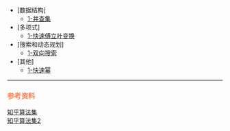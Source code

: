 + [数据结构]
    + [1-并查集](./%E6%95%B0%E6%8D%AE%E7%BB%93%E6%9E%84/01%20%E5%B9%B6%E6%9F%A5%E9%9B%86.md)
+ [多项式]
    + [1-快速傅立叶变换](./%E5%A4%9A%E9%A1%B9%E5%BC%8F/%E5%BF%AB%E9%80%9F%E5%82%85%E7%AB%8B%E5%8F%B6%E5%8F%98%E6%8D%A2.md)
+ [搜索和动态规划]
    + [1-双向搜索](./%E6%90%9C%E7%B4%A2%E5%92%8C%E5%8A%A8%E6%80%81%E8%A7%84%E5%88%92/%E5%8F%8C%E5%90%91%E6%90%9C%E7%B4%A2.md)
+ [其他]
    + [1-快速幂](./%E5%85%B6%E4%BB%96/01_%E5%BF%AB%E9%80%9F%E5%B9%82.md)

--------------------

### <font color=coral>参考资料</font>
[知乎算法集](https://www.zhihu.com/people/one-seventh/posts?page=5)  
[知乎算法集2](https://zhuanlan.zhihu.com/p/105467597)
